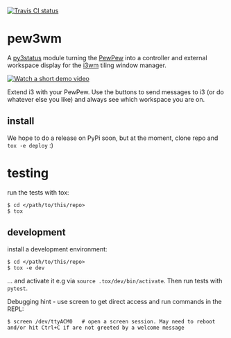 [![Travis CI status](https://api.travis-ci.org/obestwalter/pew3wm.png)](https://travis-ci.org/obestwalter/pew3wm)

# pew3wm

A [py3status](https://github.com/ultrabug/py3status) module turning the [PewPew](https://pewpew.readthedocs.io) into a controller and external workspace display for the [i3wm](https://i3wm.org/) tiling window manager.

[![Watch a short demo video](https://i9.ytimg.com/vi/0Oy2CE2GZ7s/3.jpg?sqp=CNyXvekF&rs=AOn4CLCx-YqCNNjrU4dMdozSsBFtREx6KA)](https://youtu.be/0Oy2CE2GZ7s)

Extend i3 with your PewPew. Use the buttons to send messages to i3 (or do whatever else you like) and always see which workspace you are on.

## install

We hope to do a release on PyPi soon, but at the moment, clone repo and `tox -e deploy` :)

# testing

run the tests with tox:

```console
$ cd </path/to/this/repo>
$ tox
```

## development

install a development environment:

```console
$ cd </path/to/this/repo>
$ tox -e dev
```

... and activate it e.g via `source .tox/dev/bin/activate`. Then run tests with `pytest`.

Debugging hint - use screen to get direct access and run commands in the REPL:

    $ screen /dev/ttyACM0   # open a screen session. May need to reboot and/or hit Ctrl+C if are not greeted by a welcome message
